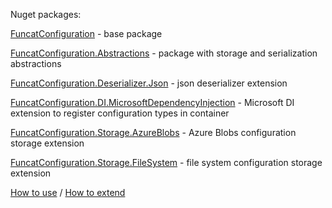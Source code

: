 Nuget packages: 

[FuncatConfiguration](https://www.nuget.org/packages/FuncatConfiguration) - base package

[FuncatConfiguration.Abstractions](https://www.nuget.org/packages/FuncatConfiguration.Abstractions) - package with storage and serialization abstractions

[FuncatConfiguration.Deserializer.Json](https://www.nuget.org/packages/FuncatConfiguration.Deserializer.Json) - json deserializer extension

[FuncatConfiguration.DI.MicrosoftDependencyInjection](https://www.nuget.org/packages/FuncatConfiguration.DI.MicrosoftDependencyInjection) - Microsoft DI extension to register configuration types in container

[FuncatConfiguration.Storage.AzureBlobs](https://www.nuget.org/packages/FuncatConfiguration.Storage.AzureBlobs) - Azure Blobs configuration storage extension

[FuncatConfiguration.Storage.FileSystem](https://www.nuget.org/packages/FuncatConfiguration.Storage.FileSystem) - file system configuration storage extension

[How to use](https://github.com/share-magic-team/Funcat-configuration/wiki/1-Usage) / 
[How to extend](https://github.com/share-magic-team/Funcat-configuration/wiki/2-Extensibility)
